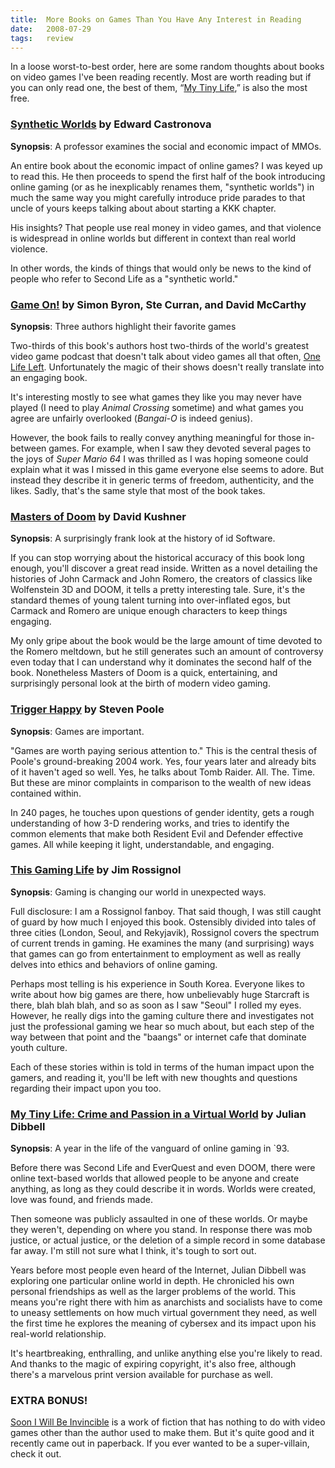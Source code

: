 ```yaml
---
title:  More Books on Games Than You Have Any Interest in Reading
date:   2008-07-29
tags:   review
---
```


In a loose worst-to-best order, here are some random thoughts about books on video games I've been reading recently. Most are worth reading but if you can only read one, the best of them, “[My Tiny Life](http://www.lulu.com/content/1070691),” is also the most free.

### [Synthetic Worlds](http://www.amazon.com/Synthetic-Worlds-Business-Culture-Online/dp/0226096270/ref=ed_oe_p) by Edward Castronova
**Synopsis**: A professor examines the social and economic impact of MMOs.

An entire book about the economic impact of online games? I was keyed up to read this. He then proceeds to spend the first half of the book introducing online gaming (or as he inexplicably renames them, "synthetic worlds") in much the same way you might carefully introduce pride parades to that uncle of yours keeps talking about about starting a KKK chapter.

His insights? That people use real money in video games, and that violence is widespread in online worlds but different in context than real world violence.

In other words, the kinds of things that would only be news to the kind of people who refer to Second Life as a "synthetic world."

### [Game On!](http://www.amazon.com/Game-Simon-Byron/dp/0755315707) by Simon Byron, Ste Curran, and David McCarthy
**Synopsis**: Three authors highlight their favorite games

Two-thirds of this book's authors host two-thirds of the world's greatest video game podcast that doesn't talk about video games all that often, [One Life Left](http://www.onelifeleft.com/). Unfortunately the magic of their shows doesn't really translate into an engaging book.

It's interesting mostly to see what games they like you may never have played (I need to play _Animal Crossing_ sometime) and what games you agree are unfairly overlooked (_Bangai-O_ is indeed genius).

However, the book fails to really convey anything meaningful for those in-between games. For example, when I saw they devoted several pages to the joys of _Super Mario 64_ I was thrilled as I was hoping someone could explain what it was I missed in this game everyone else seems to adore. But instead they describe it in generic terms of freedom, authenticity, and the likes. Sadly, that's the same style that most of the book takes.

### [Masters of Doom](http://www.amazon.com/Masters-Doom-Created-Transformed-Culture/dp/0812972155/ref=ed_oe_p) by David Kushner
**Synopsis**: A surprisingly frank look at the history of id Software.

If you can stop worrying about the historical accuracy of this book long enough, you'll discover a great read inside. Written as a novel detailing the histories of John Carmack and John Romero, the creators of classics like Wolfenstein 3D and DOOM, it tells a pretty interesting tale. Sure, it's the standard themes of young talent turning into over-inflated egos, but Carmack and Romero are unique enough characters to keep things engaging.

My only gripe about the book would be the large amount of time devoted to the Romero meltdown, but he still generates such an amount of controversy even today that I can understand why it dominates the second half of the book. Nonetheless Masters of Doom is a quick, entertaining, and surprisingly personal look at the birth of modern video gaming.
 
### [Trigger Happy](http://www.amazon.com/Trigger-Happy-Videogames-Entertainment-Revolution/dp/1559705981/ref=ed_oe_p) by Steven Poole
**Synopsis**: Games are important.

"Games are worth paying serious attention to." This is the central thesis of Poole's ground-breaking 2004 work. Yes, four years later and already bits of it haven't aged so well. Yes, he talks about Tomb Raider. All. The. Time. But these are minor complaints in comparison to the wealth of new ideas contained within.

In 240 pages, he touches upon questions of gender identity, gets a rough understanding of how 3-D rendering works, and tries to identify the common elements that make both Resident Evil and Defender effective games. All while keeping it light, understandable, and engaging.

### [This Gaming Life](http://www.amazon.com/Masters-Doom-Created-Transformed-Culture/dp/0812972155/ref=ed_oe_p) by Jim Rossignol
**Synopsis**: Gaming is changing our world in unexpected ways. 

Full disclosure: I am a Rossignol fanboy. That said though, I was still caught of guard by how much I enjoyed this book. Ostensibly divided into tales of three cities (London, Seoul, and Rekyjavik), Rossignol covers the spectrum of current trends in gaming. He examines the many (and surprising) ways that games can go from entertainment to employment as well as really delves into ethics and behaviors of online gaming.

Perhaps most telling is his experience in South Korea. Everyone likes to write about how big games are there, how unbelievably huge Starcraft is there, blah blah blah, and so as soon as I saw "Seoul" I rolled my eyes. However, he really digs into the gaming culture there and investigates not just the professional gaming we hear so much about, but each step of the way between that point and the "baangs" or internet cafe that dominate youth culture.

Each of these stories within is told in terms of the human impact upon the gamers, and reading it, you'll be left with new thoughts and questions regarding their impact upon you too.
 
### [My Tiny Life: Crime and Passion in a Virtual World](http://www.lulu.com/content/1070691) by Julian Dibbell
**Synopsis**: A year in the life of the vanguard of online gaming in `93.

Before there was Second Life and EverQuest and even DOOM, there were online text-based worlds that allowed people to be anyone and create anything, as long as they could describe it in words. Worlds were created, love was found, and friends made.

Then someone was publicly assaulted in one of these worlds. Or maybe they weren't, depending on where you stand. In response there was mob justice, or actual justice, or the deletion of a simple record in some database far away. I'm still not sure what I think, it's tough to sort out.

Years before most people even heard of the Internet, Julian Dibbell was exploring one particular online world in depth. He chronicled his own personal friendships as well as the larger problems of the world. This means you're right there with him as anarchists and socialists have to come to uneasy settlements on how much virtual government they need, as well the first time he explores the meaning of cybersex and its impact upon his real-world relationship.

It's heartbreaking, enthralling, and unlike anything else you're likely to read. And thanks to the magic of expiring copyright, it's also free, although there's a marvelous print version available for purchase as well.

### EXTRA BONUS! 
[Soon I Will Be Invincible](http://www.amazon.com/Soon-I-Will-Invincible-Vintage/dp/0307279863/ref=ed_oe_p) is a work of fiction that has nothing to do with video games other than the author used to make them. But it's quite good and it recently came out in paperback. If you ever wanted to be a super-villain, check it out.
